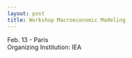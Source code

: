 ```yaml
---
layout: post
title: Workshop Macroeconomic Modeling
---
```


Feb. 13 - Paris <br>
Organizing Institution: IEA  
